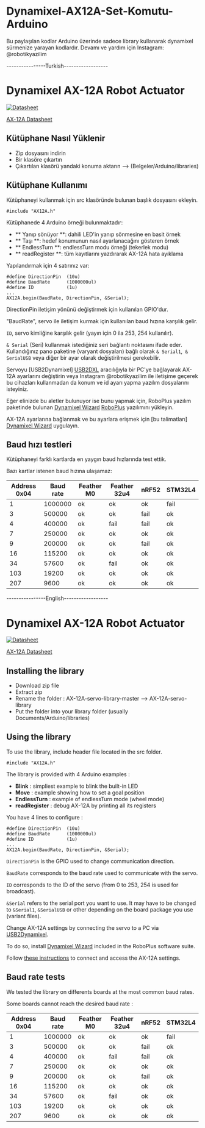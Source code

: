 # Dynamixel-AX12A-Set-Komutu-Arduino
Bu paylaşılan kodlar Arduino üzerinde sadece library kullanarak dynamixel sürmenize yarayan kodlardır. Devamı ve yardım için Instagram: @robotikyazilim

----------------Turkish------------------
# Dynamixel AX-12A Robot Actuator

[![Datasheet](https://static.generation-robots.com/3053/dynamixel-ax-12a-servomotor.jpg)](http://www.trossenrobotics.com/images/productdownloads/AX-12(English).pdf)

[AX-12A Datasheet][Datasheet]

## Kütüphane Nasıl Yüklenir
- Zip dosyasını indirin
- Bir klasöre çıkartın
- Çıkartılan klasörü yandaki konuma aktarın --> (Belgeler/Arduino/libraries)

## Kütüphane Kullanımı
Kütüphaneyi kullanmak için src klasöründe bulunan başlık dosyasını ekleyin.

```
#include "AX12A.h"
```

Kütüphanede 4 Arduino örneği bulunmaktadır:
- ** Yanıp sönüyor **: dahili LED'in yanıp sönmesine en basit örnek
- ** Taşı **: hedef konumunun nasıl ayarlanacağını gösteren örnek
- ** EndlessTurn **: endlessTurn modu örneği (tekerlek modu)
- ** readRegister **: tüm kayıtlarını yazdırarak AX-12A hata ayıklama

Yapılandırmak için 4 satırınız var:
```
#define DirectionPin  (10u)
#define BaudRate      (1000000ul)
#define ID            (1u)
...
AX12A.begin(BaudRate, DirectionPin, &Serial);
```

DirectionPin iletişim yönünü değiştirmek için kullanılan GPIO'dur.

"BaudRate", servo ile iletişim kurmak için kullanılan baud hızına karşılık gelir.

`ID`, servo kimliğine karşılık gelir (yayın için 0 ila 253, 254 kullanılır).

`& Serial` (Seri) kullanmak istediğiniz seri bağlantı noktasını ifade eder. Kullandığınız pano paketine (varyant dosyaları) bağlı olarak `& Serial1`,` & SerialUSB` veya diğer bir ayar olarak değiştirilmesi gerekebilir.

Servoyu [USB2Dynamixel] [USB2DXL] aracılığıyla bir PC'ye bağlayarak AX-12A ayarlarını değiştirin veya Instagram @robotikyazilim ile iletişime geçerek bu cihazları kullanmadan da konum ve id ayarı yapma yazılım dosyalarını isteyiniz.

Eğer elinizde bu aletler bulunuyor ise bunu yapmak için, RoboPlus yazılım paketinde bulunan [Dynamixel Wizard] [RoboPlus] yazılımını yükleyin.

AX-12A ayarlarına bağlanmak ve bu ayarlara erişmek için [bu talimatları] [Dynamixel Wizard] uygulayın.

## Baud hızı testleri

Kütüphaneyi farklı kartlarda en yaygın baud hızlarında test ettik.

Bazı kartlar istenen baud hızına ulaşamaz:

| Address 0x04 | Baud rate | Feather M0 | Feather 32u4 | nRF52 | STM32L4 |
| ------------ | --------- | ---------- | ------------ | ----- | ------- | 
| 1	           | 1000000   | ok         | ok           | ok    | fail    |
| 3            | 500000    | ok         | ok           | fail  | ok      |
| 4            | 400000    | ok         | fail         | fail  | ok      |
| 7            | 250000    | ok         | ok           | ok    | ok      |
| 9            | 200000    | ok         | ok           | fail  | ok      |
| 16           | 115200    | ok         | ok           | ok    | ok      |
| 34           | 57600     | ok         | fail         | ok    | ok      |
| 103          | 19200     | ok         | ok           | ok    | ok      |
| 207          | 9600      | ok         | ok           | ok    | ok      |



[USB2DXL]: <http://support.robotis.com/en/product/auxdevice/interface/usb2dxl_manual.htm>
[RoboPlus]: <http://en.robotis.com/BlueAD/board.php?bbs_id=downloads&scate=SOFTWARE>
[Dynamixel Wizard]: <http://support.robotis.com/en/software/roboplus/dynamixel_monitor.htm>
[Datasheet]: <http://www.trossenrobotics.com/images/productdownloads/AX-12(English).pdf>



----------------English------------------
# Dynamixel AX-12A Robot Actuator

[![Datasheet](https://static.generation-robots.com/3053/dynamixel-ax-12a-servomotor.jpg)](http://www.trossenrobotics.com/images/productdownloads/AX-12(English).pdf)

[AX-12A Datasheet][Datasheet]

## Installing the library
- Download zip file
- Extract zip
- Rename the folder : AX-12A-servo-library-master --> AX-12A-servo-library
- Put the folder into your library folder (usually Documents/Arduino/libraries)

## Using the library
To use the library, include header file located in the src folder.

```
#include "AX12A.h"
```

The library is provided with 4 Arduino examples :
- **Blink** : simpliest example to blink the built-in LED
- **Move** : example showing how to set a goal position
- **EndlessTurn** : example of endlessTurn mode (wheel mode)
- **readRegister** : debug AX-12A by printing all its registers

You have 4 lines to configure :
```
#define DirectionPin  (10u)
#define BaudRate      (1000000ul)
#define ID            (1u)
...
AX12A.begin(BaudRate, DirectionPin, &Serial);
```

`DirectionPin` is the GPIO used to change communication direction.

`BaudRate` corresponds to the baud rate used to communicate with the servo.

`ID` corresponds to the ID of the servo (from 0 to 253, 254 is used for broadcast).

`&Serial` refers to the serial port you want to use. It may have to be changed to `&Serial1`, `&SerialUSB` or other depending on the board package you use (variant files).


Change AX-12A settings by connecting the servo to a PC via [USB2Dynamixel][USB2DXL].

To do so, install [Dynamixel Wizard][RoboPlus] included in the RoboPlus software suite.

Follow [these instructions][Dynamixel Wizard] to connect and access the AX-12A settings.

## Baud rate tests

We tested the library on differents boards at the most common baud rates.

Some boards cannot reach the desired baud rate :

| Address 0x04 | Baud rate | Feather M0 | Feather 32u4 | nRF52 | STM32L4 |
| ------------ | --------- | ---------- | ------------ | ----- | ------- | 
| 1	           | 1000000   | ok         | ok           | ok    | fail    |
| 3            | 500000    | ok         | ok           | fail  | ok      |
| 4            | 400000    | ok         | fail         | fail  | ok      |
| 7            | 250000    | ok         | ok           | ok    | ok      |
| 9            | 200000    | ok         | ok           | fail  | ok      |
| 16           | 115200    | ok         | ok           | ok    | ok      |
| 34           | 57600     | ok         | fail         | ok    | ok      |
| 103          | 19200     | ok         | ok           | ok    | ok      |
| 207          | 9600      | ok         | ok           | ok    | ok      |



[USB2DXL]: <http://support.robotis.com/en/product/auxdevice/interface/usb2dxl_manual.htm>
[RoboPlus]: <http://en.robotis.com/BlueAD/board.php?bbs_id=downloads&scate=SOFTWARE>
[Dynamixel Wizard]: <http://support.robotis.com/en/software/roboplus/dynamixel_monitor.htm>
[Datasheet]: <http://www.trossenrobotics.com/images/productdownloads/AX-12(English).pdf>
